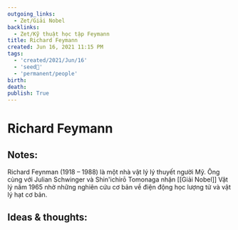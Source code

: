 ```yaml
---
outgoing_links:
  - Zet/Giải Nobel
backlinks:
  - Zet/Kỹ thuật học tập Feymann
title: Richard Feymann
created: Jun 16, 2021 11:15 PM
tags:
  - 'created/2021/Jun/16'
  - 'seed🥜'
  - 'permanent/people'
birth: 
death: 
publish: True
---
```

# Richard Feymann

## Notes:

Richard Feynman (1918 – 1988) là một nhà vật lý lý thuyết người Mỹ. Ông cùng với Julian Schwinger và Shin'ichirō Tomonaga nhận [[Giải Nobel]] Vật lý năm 1965 nhờ những nghiên cứu cơ bản về điện động học lượng tử và vật lý hạt cơ bản.

## Ideas & thoughts:
